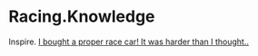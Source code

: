 # Racing.Knowledge
Inspire. [I bought a proper race car! It was harder than I thought..](https://youtu.be/OyQQzbS-qm8)
